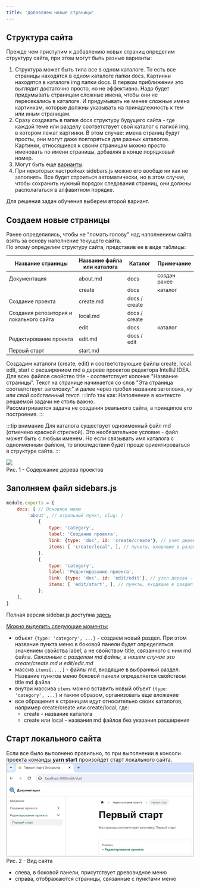 ```yaml
---
title: 'Добавляем новые страницы'
---
```


## Структура сайта

Прежде чем приступим к добавлению новых страниц определим структуру сайта, при этом могут быть разные варианты:
1. Структура может быть типа все в одном каталоге. То есть все страницы находятся в одном каталоге папки docs. Картинки находятся в каталоге img папки docs. 
В первом приближении это выглядит достаточно просто, но не эффективно. Надо будет придумывать страницам сложные имена, чтобы они не пересекались в каталоге. 
И придумывать не менее сложные имена картинкам, которые должны указывать на принадлежность к тем или иным страницам. 
2. Сразу создавать в папке docs структуру будущего сайта - где каждой теме или разделу соответствует свой каталог с папкой img, в котором лежат картинки. 
В этом случае: имена страниц будут просты, они могут даже повторяться для разных каталогов. 
Картинки, относящиеся к своим страницам можно просто именовать по имени страницы, добавляя в конце порядковый номер. 
3. Могут быть еще [варианты](https://docusaurus.io/docs/create-doc).
4. При некоторых настройках sidebars.js можно его вообще ни как не заполнять. Все будет строиться автоматически, но в этом случае, 
чтобы сохранить нужный порядок следования страниц, они должны располагаться в алфавитном порядке.

Для решения задач обучения выберем второй вариант.


## Создаем новые страницы

Ранее определились, чтобы не "ломать голову" над наполнением сайта взять за основу наполнение текущего сайта.  
По этому определим структуру сайта, представив ее в виде таблицы:

| Название страницы                        | Название файла или  каталога | Каталог       | Примечание   |
|------------------------------------------|------------------------------|---------------|--------------|
| Документация                             | about.md                     | docs          | создан ранее |
|                                          | create                       | docs          | каталог      |
| Создание проекта                         | create.md                    | docs / create |              |
| Создания репозитория и  локального сайта | local.md                     | docs / create |              |
|                                          | edit                         | docs          | каталог      |
| Редактирование проекта                   | edit.md                      | docs / edit   |              |
| Первый старт                             | start.md                     |               |              |
  
 Создадим каталоги (create, edit) и соответствующие файлы create, local. edit, start с расширением md в дереве проектов редактора IntelliJ IDEA.
 Для всех файлов свойство title - соответствует колонке "Название страницы". 
 Текст на странице начинается со слов "Эта страница соответствует заголовку:" и далее через пробел название заголовка, _ну или свой собственный текст_.
:::info так как: 
 Наполнение в контексте решаемой задачи не столь важно.  
 Рассматривается задача не создания реального сайта, а принципов его построения.
:::

 :::tip внимание
Для каталога существует одноименный файл md (отмечено красной стрелкой). Это необязательное условие - файл может быть с любым именем.
Но если связывать имя каталога с одноименным файлом, то впоследствии будет проще ориентироваться в структуре сайта.
:::
 
![](img/new-pages1.png)  
Рис. 1 - Содержание дерева проектов


## Заполняем файл sidebars.js

```js Заполняем файл sidebars.js
module.exports = {
    docs: [ // Основное меню
        'about', // отдельный пункт, slug: /
            {
                type: 'category',
                label: 'Создание проекта',
                link: {type: 'doc', id: 'create/create'}, // узел дерева - название раздела
                items: [ 'create/local', ], // пункты, входящие в раздел
            },
            {
                type: 'category',
                label: 'Редактирование проекта',
                link: {type: 'doc', id: 'edit/edit'}, // узел дерева - название раздела
                items: [ 'edit/start', ], // пункты, входящие в раздел
            },
    ],
}     
```
Полная версия sidebar.js доступна [здесь](pathname:///files/sidebar.txt)

<u>Можно выделить следующие моменты:</u>
- объект `{type: 'category', ...}` - создаем новый раздел. При этом название пункта меню в боковой панели будет определяться значением свойства label, 
  а не свойством title, связанного с ним md файла. _Связанные с разделом md файлы, в нашем случае это create/create.md и edit/edit.md_  
- массив `items[...,]` - файлы md, входящие в выбранный раздел. Название пунктов меню боковой панели определяется свойством title md файла
- внутри массива `items` можно вставить новый объект `{type: 'category', ...}` и таким образом, организовать еще вложение   
- все обращения к страницам идут относительно своих каталогов, например create/create или create/local, где:
  + create - название каталога
  + create или local - названия md файлов без указания расширения


## Старт локального сайта

Если все было выполнено правильно, то при выполнении в консоли проекта команды **yarn start** произойдет старт локального сайта.  
![](img/new-pages2.png)  
Рис. 2 - Вид сайта

- слева, в боковой панели, присутствует древовидное меню
- справа, отображаются страницы, связанные с пунктами меню



